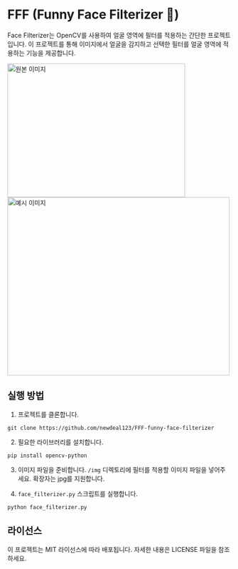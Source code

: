 # FFF (Funny Face Filterizer 🤗)

Face Filterizer는 OpenCV를 사용하여 얼굴 영역에 필터를 적용하는 간단한 프로젝트입니다. 이 프로젝트를 통해 이미지에서 얼굴을 감지하고 선택한 필터를 얼굴 영역에 적용하는 기능을 제공합니다.

<img src="./img/elon_musk.jpg" alt="원본 이미지" width="400" height="300">
<img src="./result/ret_elon_musk.png" alt="예시 이미지" width="500" height="400">

## 실행 방법

1. 프로젝트를 클론합니다.
```
git clone https://github.com/newdeal123/FFF-funny-face-filterizer
```
2. 필요한 라이브러리를 설치합니다.
```
pip install opencv-python
```
3.  이미지 파일을 준비합니다. `/img` 디렉토리에 필터를 적용할 이미지 파일을 넣어주세요. 확장자는 jpg를 지원합니다.

4. `face_filterizer.py` 스크립트를 실행합니다.

```
python face_filterizer.py
```

## 라이선스
이 프로젝트는 MIT 라이선스에 따라 배포됩니다. 자세한 내용은 LICENSE 파일을 참조하세요.